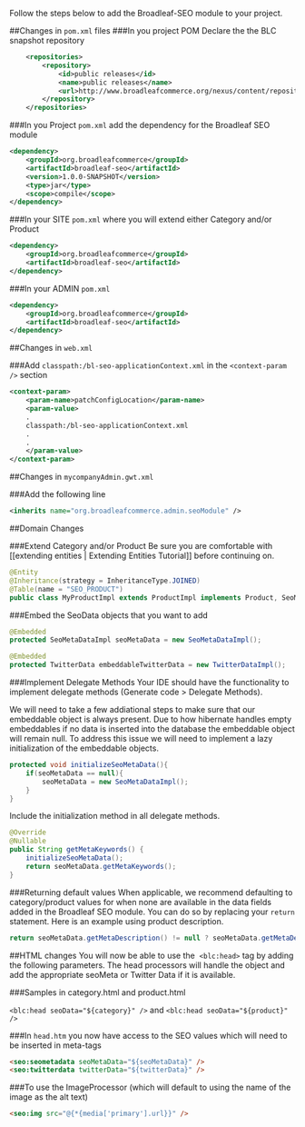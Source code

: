 Follow the steps below to add the Broadleaf-SEO module to your project.

##Changes in `pom.xml` files 
###In you project POM Declare the the BLC snapshot repository

```xml
    <repositories>
        <repository>
            <id>public releases</id>
            <name>public releases</name>
            <url>http://www.broadleafcommerce.org/nexus/content/repositories/snapshots/</url>
        </repository>
    </repositories>
```
    
###In you Project `pom.xml` add the dependency for the Broadleaf SEO module

```xml
<dependency>
    <groupId>org.broadleafcommerce</groupId>
    <artifactId>broadleaf-seo</artifactId>
    <version>1.0.0-SNAPSHOT</version>
    <type>jar</type>
    <scope>compile</scope>
</dependency>
```

###In your SITE `pom.xml` where you will extend either Category and/or Product

```xml
<dependency>
    <groupId>org.broadleafcommerce</groupId>
    <artifactId>broadleaf-seo</artifactId>
</dependency>
```

###In your ADMIN `pom.xml`

```xml
<dependency>
    <groupId>org.broadleafcommerce</groupId>
    <artifactId>broadleaf-seo</artifactId>
</dependency>
```

##Changes in `web.xml`

###Add `classpath:/bl-seo-applicationContext.xml` in the `<context-param />` section

```xml
<context-param>
    <param-name>patchConfigLocation</param-name>
    <param-value>
    .
    classpath:/bl-seo-applicationContext.xml
    .
    .
    </param-value>
</context-param>
```

##Changes in `mycompanyAdmin.gwt.xml`

###Add the following line

```xml
<inherits name="org.broadleafcommerce.admin.seoModule" />
```

##Domain Changes

###Extend Category and/or Product
Be sure you are comfortable with [[extending entities | Extending Entities Tutorial]] before continuing on.

```java
@Entity
@Inheritance(strategy = InheritanceType.JOINED)
@Table(name = "SEO_PRODUCT")
public class MyProductImpl extends ProductImpl implements Product, SeoMetaData, TwitterData {…}
```


###Embed the SeoData objects that you want to add

```java
@Embedded
protected SeoMetaDataImpl seoMetaData = new SeoMetaDataImpl();

@Embedded
protected TwitterData embeddableTwitterData = new TwitterDataImpl();
```

###Implement Delegate Methods 
Your IDE should have the functionality to implement delegate methods (Generate code > Delegate Methods). 

We will need to take a few addiational steps to make sure that our embeddable object is always present. Due to how hibernate handles empty embeddables if no data is inserted into the database the embeddable object will remain null. To address this issue we will need to implement a lazy initialization of the embeddable objects. 

```java
protected void initializeSeoMetaData(){
    if(seoMetaData == null){
        seoMetaData = new SeoMetaDataImpl();
    }
}
```

Include the initialization method in all delegate methods.

```java
@Override
@Nullable
public String getMetaKeywords() {
    initializeSeoMetaData();
    return seoMetaData.getMetaKeywords();
}
```

###Returning default values
When applicable, we recommend defaulting to category/product values for when none are available in the data fields added in the Broadleaf SEO module. You can do so by replacing your `return` statement. Here is an example using product description.

```java
return seoMetaData.getMetaDescription() != null ? seoMetaData.getMetaDescription() : super.getLongDescription();    
```

##HTML changes
You will now be able to use the  `<blc:head>` tag by adding the following parameters. The head processors will handle the object and add the appropriate seoMeta or Twitter Data if it is available.

###Samples in category.html and product.html

`<blc:head seoData="${category}" />` and `<blc:head seoData="${product}" />`

###In `head.htm` you now have access to the SEO values which will need to be inserted in meta-tags

```html
<seo:seometadata seoMetaData="${seoMetaData}" />
<seo:twitterdata twitterData="${twitterData}" />
```

###To use the ImageProcessor (which will default to using the name of the image as the alt text)

```html
<seo:img src="@{*{media['primary'].url}}" />
```